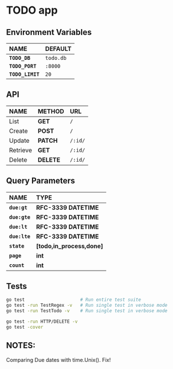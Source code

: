 # TODO app

## Environment Variables
| **NAME**           | **DEFAULT** |
| :----------------- | :---------- |
| **`TODO_DB`**      | `todo.db`   |
| **`TODO_PORT`**    | `:8000`     |
| **`TODO_LIMIT`**   | `20`        |

## API
| **NAME**           | **METHOD**  | **URL**     |
| :----------------- | :---------- | :---------- |
| List               | **GET**     | `/`         |
| Create             | **POST**    | `/`         |
| Update             | **PATCH**   | `/:id/`     |
| Retrieve           | **GET**     | `/:id/`     |
| Delete             | **DELETE**  | `/:id/`     |

## Query Parameters
| **NAME**           | **TYPE**                   |
| :----------------- | :------------------------- |
| **`due:gt`**       | **RFC-3339 DATETIME**      |
| **`due:gte`**      | **RFC-3339 DATETIME**      |
| **`due:lt`**       | **RFC-3339 DATETIME**      |
| **`due:lte`**      | **RFC-3339 DATETIME**      |
| **`state`**        | **[todo,in_process,done]** |
| **`page`**         | **int**                    |
| **`count`**        | **int**                    |

## Tests
```bash
go test 					# Run entire test suite 
go test -run TestRegex -v 	# Run single test in verbose mode
go test -run TestTodo -v 	# Run single test in verbose mode

go test -run HTTP/DELETE -v
go test -cover
```

## NOTES:
Comparing Due dates with time.Unix(). Fix!
